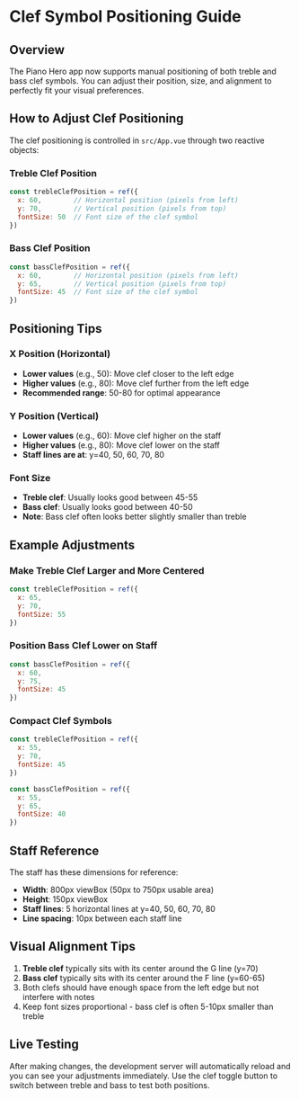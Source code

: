 # Clef Symbol Positioning Guide

## Overview
The Piano Hero app now supports manual positioning of both treble and bass clef symbols. You can adjust their position, size, and alignment to perfectly fit your visual preferences.

## How to Adjust Clef Positioning

The clef positioning is controlled in `src/App.vue` through two reactive objects:

### Treble Clef Position
```javascript
const trebleClefPosition = ref({
  x: 60,        // Horizontal position (pixels from left)
  y: 70,        // Vertical position (pixels from top)
  fontSize: 50  // Font size of the clef symbol
})
```

### Bass Clef Position
```javascript
const bassClefPosition = ref({
  x: 60,        // Horizontal position (pixels from left)
  y: 65,        // Vertical position (pixels from top)
  fontSize: 45  // Font size of the clef symbol
})
```

## Positioning Tips

### X Position (Horizontal)
- **Lower values** (e.g., 50): Move clef closer to the left edge
- **Higher values** (e.g., 80): Move clef further from the left edge
- **Recommended range**: 50-80 for optimal appearance

### Y Position (Vertical)
- **Lower values** (e.g., 60): Move clef higher on the staff
- **Higher values** (e.g., 80): Move clef lower on the staff
- **Staff lines are at**: y=40, 50, 60, 70, 80

### Font Size
- **Treble clef**: Usually looks good between 45-55
- **Bass clef**: Usually looks good between 40-50
- **Note**: Bass clef often looks better slightly smaller than treble

## Example Adjustments

### Make Treble Clef Larger and More Centered
```javascript
const trebleClefPosition = ref({
  x: 65,
  y: 70,
  fontSize: 55
})
```

### Position Bass Clef Lower on Staff
```javascript
const bassClefPosition = ref({
  x: 60,
  y: 75,
  fontSize: 45
})
```

### Compact Clef Symbols
```javascript
const trebleClefPosition = ref({
  x: 55,
  y: 70,
  fontSize: 45
})

const bassClefPosition = ref({
  x: 55,
  y: 65,
  fontSize: 40
})
```

## Staff Reference
The staff has these dimensions for reference:
- **Width**: 800px viewBox (50px to 750px usable area)
- **Height**: 150px viewBox
- **Staff lines**: 5 horizontal lines at y=40, 50, 60, 70, 80
- **Line spacing**: 10px between each staff line

## Visual Alignment Tips
1. **Treble clef** typically sits with its center around the G line (y=70)
2. **Bass clef** typically sits with its center around the F line (y=60-65)
3. Both clefs should have enough space from the left edge but not interfere with notes
4. Keep font sizes proportional - bass clef is often 5-10px smaller than treble

## Live Testing
After making changes, the development server will automatically reload and you can see your adjustments immediately. Use the clef toggle button to switch between treble and bass to test both positions.
